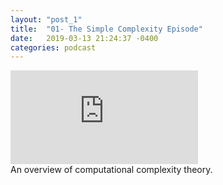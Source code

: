 ```yaml
---
layout: "post_1"
title:  "01- The Simple Complexity Episode"
date:   2019-03-13 21:24:37 -0400
categories: podcast
---
```

<div class="iframe-container">
<iframe src="https://anchor.fm/randomly-typed/embed/episodes/The-Simple-Complexity-Episode-e3f0om/a-abn86n"  frameborder="0" scrolling="no"></iframe>
</div>
An overview of computational complexity theory.

